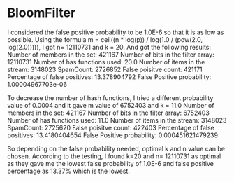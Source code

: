 # BloomFilter
I considered the false positive probability to be 1.0E-6 so that it is as low as possible. Using the formula m = ceil((n * log(p)) / log(1.0 / (pow(2.0, log(2.0))))), I got n= 12110731 and k = 20. And got the following results:
Number of members in the set: 421167
Number of bits in the filter array: 12110731
Number of has functions used: 20.0
Number of items in the stream: 3148023
SpamCount: 2726852
False poisitve count: 421171
Percentage of false positives: 13.378904792
False Positive probability: 1.00004967703e-06

To decrease the number of hash functions, I tried a different probability value of 0.0004 and it gave m value of 6752403 and k = 11.0
Number of members in the set: 421167
Number of bits in the filter array: 6752403
Number of has functions used: 11.0
Number of items in the stream: 3148023
SpamCount: 2725620
False poisitve count: 422403
Percentage of false positives: 13.4180404654
False Positive probability: 0.000451621479239

So depending on the false probability needed, optimal k and n value can be chosen. According to the
testing, I found k=20 and n= 12110731 as optimal as they gave me the lowest false probability of 1.0E-6
and false positive percentage as 13.37% which is the lowest.
